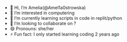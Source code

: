 - 👋 Hi, I’m Amelia(@Amel1a0strowska)
- 👀 I’m interested in computering
- 🌱 I’m currently learning scripts in code in replit/python
- 💞️ I’m looking to collaborate on ?
- 😄 Pronouns: she/her
- ⚡ Fun fact: I only started learning coding 2 years ago

<!---
Amel1a0strowska/Amel1a0strowska is a ✨ special ✨ repository because its `README.md` (this file) appears on your GitHub profile.
You can click the Preview link to take a look at your changes.
--->
